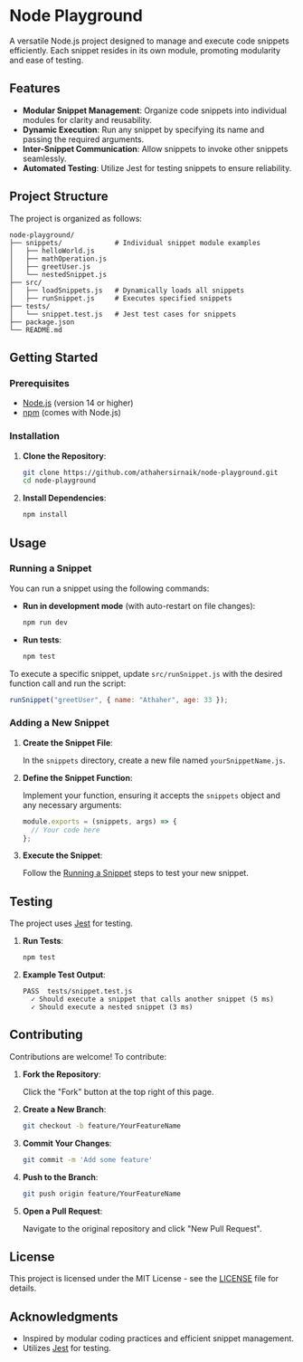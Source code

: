# Node Playground

A versatile Node.js project designed to manage and execute code snippets efficiently. Each snippet resides in its own module, promoting modularity and ease of testing.

## Features

- **Modular Snippet Management**: Organize code snippets into individual modules for clarity and reusability.
- **Dynamic Execution**: Run any snippet by specifying its name and passing the required arguments.
- **Inter-Snippet Communication**: Allow snippets to invoke other snippets seamlessly.
- **Automated Testing**: Utilize Jest for testing snippets to ensure reliability.

## Project Structure

The project is organized as follows:

```
node-playground/
├── snippets/             # Individual snippet module examples
│   ├── helloWorld.js
│   ├── mathOperation.js
│   ├── greetUser.js
│   └── nestedSnippet.js
├── src/
│   ├── loadSnippets.js   # Dynamically loads all snippets
│   ├── runSnippet.js     # Executes specified snippets
├── tests/
│   └── snippet.test.js   # Jest test cases for snippets
├── package.json
└── README.md
```

## Getting Started

### Prerequisites

- [Node.js](https://nodejs.org/) (version 14 or higher)
- [npm](https://www.npmjs.com/) (comes with Node.js)

### Installation

1. **Clone the Repository**:

   ```bash
   git clone https://github.com/athahersirnaik/node-playground.git
   cd node-playground
   ```

2. **Install Dependencies**:

   ```bash
   npm install
   ```

## Usage

### Running a Snippet

You can run a snippet using the following commands:

- **Run in development mode** (with auto-restart on file changes):
  ```bash
  npm run dev
  ```

- **Run tests**:
  ```bash
  npm test
  ```

To execute a specific snippet, update `src/runSnippet.js` with the desired function call and run the script:

```javascript
runSnippet("greetUser", { name: "Athaher", age: 33 });
```

### Adding a New Snippet

1. **Create the Snippet File**:

   In the `snippets` directory, create a new file named `yourSnippetName.js`.

2. **Define the Snippet Function**:

   Implement your function, ensuring it accepts the `snippets` object and any necessary arguments:

   ```javascript
   module.exports = (snippets, args) => {
     // Your code here
   };
   ```

3. **Execute the Snippet**:

   Follow the [Running a Snippet](#running-a-snippet) steps to test your new snippet.

## Testing

The project uses [Jest](https://jestjs.io/) for testing.

1. **Run Tests**:

   ```bash
   npm test
   ```

2. **Example Test Output**:

   ```
   PASS  tests/snippet.test.js
     ✓ Should execute a snippet that calls another snippet (5 ms)
     ✓ Should execute a nested snippet (3 ms)
   ```

## Contributing

Contributions are welcome! To contribute:

1. **Fork the Repository**:

   Click the "Fork" button at the top right of this page.

2. **Create a New Branch**:

   ```bash
   git checkout -b feature/YourFeatureName
   ```

3. **Commit Your Changes**:

   ```bash
   git commit -m 'Add some feature'
   ```

4. **Push to the Branch**:

   ```bash
   git push origin feature/YourFeatureName
   ```

5. **Open a Pull Request**:

   Navigate to the original repository and click "New Pull Request".

## License

This project is licensed under the MIT License - see the [LICENSE](LICENSE) file for details.

## Acknowledgments

- Inspired by modular coding practices and efficient snippet management.
- Utilizes [Jest](https://jestjs.io/) for testing.

